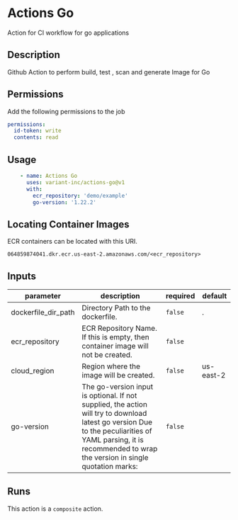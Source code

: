 # Actions Go

Action for CI workflow for go applications

<!-- action-docs-description -->
## Description

Github Action to perform build, test , scan and generate Image for Go

## Permissions

Add the following permissions to the job

```yaml
permissions:
  id-token: write
  contents: read
```

## Usage

```yaml
    - name: Actions Go
      uses: variant-inc/actions-go@v1
      with:
        ecr_repository: 'demo/example'
        go-version: '1.22.2'
```

## Locating Container Images

ECR containers can be located with this URI.

```text
064859874041.dkr.ecr.us-east-2.amazonaws.com/<ecr_repository>
```
<!-- action-docs-description -->

<!-- action-docs-inputs -->
## Inputs

| parameter | description | required | default |
| --- | --- | --- | --- |
| dockerfile_dir_path | Directory Path to the dockerfile. | `false` | . |
| ecr_repository | ECR Repository Name. If this is empty, then container image will not be created.  | `false` |  |
| cloud_region | Region where the image will be created.  | `false` | us-east-2 |
| go-version | The go-version input is optional. If not supplied, the action will try to download latest go version Due to the peculiarities of YAML parsing, it is recommended to wrap the version in single quotation marks:  | `false` |  |
<!-- action-docs-inputs -->

<!-- action-docs-outputs -->

<!-- action-docs-outputs -->

<!-- action-docs-runs -->
## Runs

This action is a `composite` action.
<!-- action-docs-runs -->
